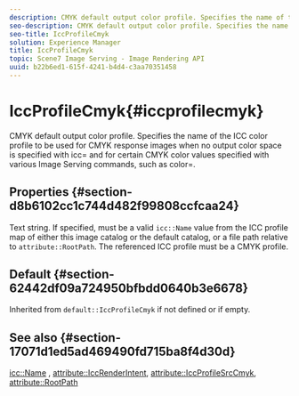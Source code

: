 ```yaml
---
description: CMYK default output color profile. Specifies the name of the ICC color profile to be used for CMYK response images when no output color space is specified with icc= and for certain CMYK color values specified with various Image Serving commands, such as color=.
seo-description: CMYK default output color profile. Specifies the name of the ICC color profile to be used for CMYK response images when no output color space is specified with icc= and for certain CMYK color values specified with various Image Serving commands, such as color=.
seo-title: IccProfileCmyk
solution: Experience Manager
title: IccProfileCmyk
topic: Scene7 Image Serving - Image Rendering API
uuid: b22b6ed1-615f-4241-b4d4-c3aa70351458
---
```


# IccProfileCmyk{#iccprofilecmyk}

CMYK default output color profile. Specifies the name of the ICC color profile to be used for CMYK response images when no output color space is specified with icc= and for certain CMYK color values specified with various Image Serving commands, such as color=.

## Properties {#section-d8b6102cc1c744d482f99808ccfcaa24}

Text string. If specified, must be a valid `icc::Name` value from the ICC profile map of either this image catalog or the default catalog, or a file path relative to `attribute::RootPath`. The referenced ICC profile must be a CMYK profile.

## Default {#section-62442df09a724950bfbdd0640b3e6678}

Inherited from `default::IccProfileCmyk` if not defined or if empty.

## See also {#section-17071d1ed5ad469490fd715ba8f4d30d}

[icc::Name](../../../../../is-api/image-catalog/image-serving-api-ref/c-image-catalog-reference/c-icc-profile-map-reference/r-name-icc.md#reference-9e7d3c8e35434981a3dfac66b8946cbe) , [attribute::IccRenderIntent](../../../../../is-api/image-catalog/image-serving-api-ref/c-image-catalog-reference/c-attributes-reference/r-iccrenderintent.md#reference-012f207f28bd4406a5368d23ed95a51f), [attribute::IccProfileSrcCmyk](../../../../../is-api/image-catalog/image-serving-api-ref/c-image-catalog-reference/c-attributes-reference/r-iccprofilesrccmyk.md#reference-b57196dfe5db41fe88bd0828ed4ec728), [attribute::RootPath](../../../../../is-api/image-catalog/image-serving-api-ref/c-image-catalog-reference/c-attributes-reference/r-rootpath.md#reference-17d57e5967be403b8408fa7214017494) 
